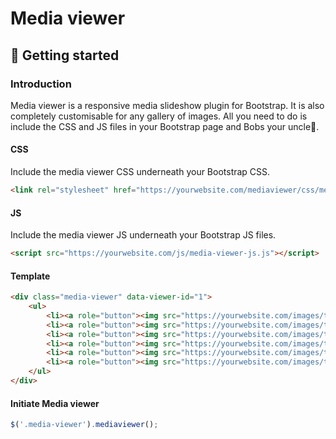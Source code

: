 # Media viewer
 
 
## :beginner: Getting started



### Introduction
Media viewer is a responsive media slideshow plugin for Bootstrap. It is also completely customisable for any gallery of images. All you need to do is include the CSS and JS files in your Bootstrap page and Bobs your uncle:older_man:.


#### CSS
Include the media viewer CSS underneath your Bootstrap CSS.
```html
<link rel="stylesheet" href="https://yourwebsite.com/mediaviewer/css/media-viewer-style.css">
```

#### JS
Include the media viewer JS underneath your Bootstrap JS files.
```html
<script src="https://yourwebsite.com/js/media-viewer-js.js"></script> 
```

#### Template
```html
<div class="media-viewer" data-viewer-id="1">
    <ul>
        <li><a role="button"><img src="https://yourwebsite.com/images/test-image-1.jpg" data-view="land" data-title="Image 1" data-description="This is image number 1" alt="imageAlt"></a></li>
        <li><a role="button"><img src="https://yourwebsite.com/images/test-image-2.jpg" data-view="port" data-title="Image 2" data-description="This is image number 2" alt="imageAlt"></a></li>
        <li><a role="button"><img src="https://yourwebsite.com/images/test-image-3.jpg" data-view="land" data-title="Image 3" data-description="This is image number 3" alt="imageAlt"></a></li>
        <li><a role="button"><img src="https://yourwebsite.com/images/test-image-4.jpg" data-view="port" data-title="Image 4" data-description="This is image number 4" alt="imageAlt"></a></li>
        <li><a role="button"><img src="https://yourwebsite.com/images/test-image-5.jpg" data-view="land" data-title="Image 5" data-description="This is image number 5" alt="imageAlt"></a></li>
        <li><a role="button"><img src="https://yourwebsite.com/images/test-image-6.jpg" data-view="port" data-title="Image 6" data-description="This is image number 6" alt="imageAlt"></a></li>
    </ul>
</div>
```

#### Initiate Media viewer
```js
$('.media-viewer').mediaviewer();
```
